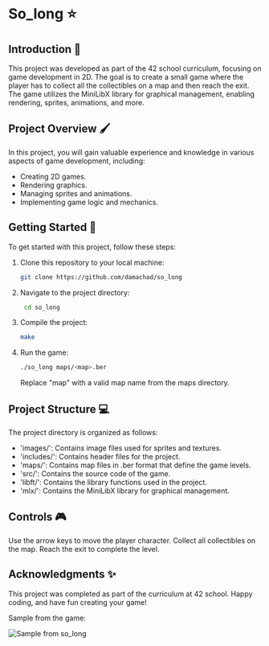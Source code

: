 # So_long :star:

## Introduction :rocket:

This project was developed as part of the 42 school curriculum, focusing on game development in 2D. The goal is to create a small game where the player has to collect all the collectibles on a map and then reach the exit. The game utilizes the MiniLibX library for graphical management, enabling rendering, sprites, animations, and more.

## Project Overview :paintbrush:

In this project, you will gain valuable experience and knowledge in various aspects of game development, including:

- Creating 2D games.
- Rendering graphics.
- Managing sprites and animations.
- Implementing game logic and mechanics.

## Getting Started :page_with_curl:

To get started with this project, follow these steps:

1. Clone this repository to your local machine:

   ```sh
   git clone https://github.com/damachad/so_long
   ```
2. Navigate to the project directory:

   ```sh
    cd so_long
   ```
3. Compile the project:

    ```sh
    make
    ```

4. Run the game:

    ```sh
    ./so_long maps/<map>.ber
    ```
    Replace "map" with a valid map name from the maps directory.

## Project Structure :computer:
The project directory is organized as follows:

- 'images/': Contains image files used for sprites and textures.
- 'includes/': Contains header files for the project.
- 'maps/': Contains map files in .ber format that define the game levels.
- 'src/': Contains the source code of the game.
- 'libft/': Contains the library functions used in the project.
- 'mlx/': Contains the MiniLibX library for graphical management.

## Controls 🎮
Use the arrow keys to move the player character.
Collect all collectibles on the map.
Reach the exit to complete the level.

## Acknowledgments :sparkles: 
This project was completed as part of the curriculum at 42 school.
Happy coding, and have fun creating your game!

Sample from the game:   

![Sample from so_long](https://github.com/damachad/so_long/assets/128734978/dcf4ebec-8b58-4dc0-92b0-e0c89446f56f)

